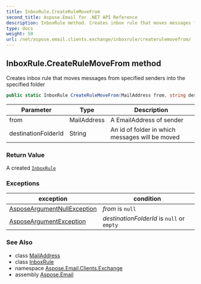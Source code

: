 ```yaml
---
title: InboxRule.CreateRuleMoveFrom
second_title: Aspose.Email for .NET API Reference
description: InboxRule method. Creates inbox rule that moves messages from specified senders into the specified folder
type: docs
weight: 50
url: /net/aspose.email.clients.exchange/inboxrule/createrulemovefrom/
---
```

## InboxRule.CreateRuleMoveFrom method

Creates inbox rule that moves messages from specified senders into the specified folder

```csharp
public static InboxRule CreateRuleMoveFrom(MailAddress from, string destinationFolderId)
```

| Parameter | Type | Description |
| --- | --- | --- |
| from | MailAddress | A EmailAddress of sender |
| destinationFolderId | String | An id of folder in which messages will be moved |

### Return Value

A created [`InboxRule`](../)

### Exceptions

| exception | condition |
| --- | --- |
| [AsposeArgumentNullException](../../../aspose.email/asposeargumentnullexception/) | *from* is `null` |
| [AsposeArgumentException](../../../aspose.email/asposeargumentexception/) | *destinationFolderId* is `null` or `empty` |

### See Also

* class [MailAddress](../../../aspose.email/mailaddress/)
* class [InboxRule](../)
* namespace [Aspose.Email.Clients.Exchange](../../inboxrule/)
* assembly [Aspose.Email](../../../)


